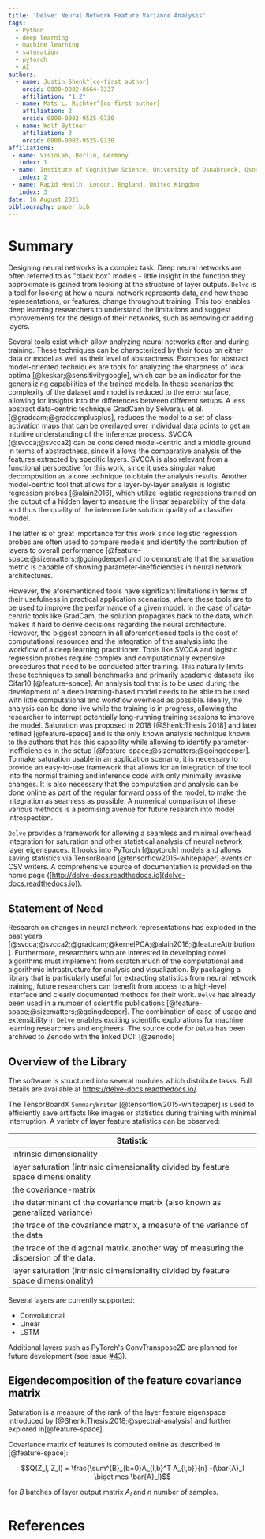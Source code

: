 ```yaml
---
title: 'Delve: Neural Network Feature Variance Analysis'
tags:
  - Python
  - deep learning
  - machine learning
  - saturation
  - pytorch
  - AI
authors:
  - name: Justin Shenk^[co-first author]
    orcid: 0000-0002-0664-7337
    affiliation: "1,2"
  - name: Mats L. Richter^[co-first author]
    affiliation: 2
    orcid: 0000-0002-9525-9730
  - name: Wolf Byttner
    affiliation: 3
    orcid: 0000-0002-9525-9730
affiliations:
 - name: VisioLab, Berlin, Germany
   index: 1
 - name: Institute of Cognitive Science, University of Osnabrueck, Osnabrueck, Germany
   index: 2
 - name: Rapid Health, London, England, United Kingdom
   index: 3
date: 16 August 2021
bibliography: paper.bib
---
```


# Summary
Designing neural networks is a complex task.
Deep neural networks are often referred to as "black box" models - little insight in the function they approximate is gained from looking at the structure of layer outputs.
``Delve`` is a tool for looking at how a neural network represents data, and how these representations, or features, change throughout training.
This tool enables deep learning researchers to understand the limitations and suggest improvements for the design of their networks, such as removing or adding layers.

Several tools exist which allow analyzing neural networks after and during training.
These techniques can be characterized by their focus on either data or model as well as their level of abstractness.
Examples for abstract model-oriented techniques are tools for analyzing the sharpness of local optima [@keskar;@sensitivitygoogle], which can be an indicator for the generalizing capabilities of the trained models.
In these scenarios the complexity of the dataset and model is reduced to the error surface, allowing for insights into the differences between different setups.
A less abstract data-centric technique GradCam by Selvaraju et al. [@gradcam;@gradcamplusplus], reduces the model to a set of class-activation maps that can be overlayed over individual data points to get an intuitive understanding of the inference process.
SVCCA [@svcca;@svcca2] can be considered model-centric and a middle ground in terms of abstractness, since it allows the comparative analysis of the features extracted by specific layers.
SVCCA is also relevant from a functional perspective for this work, since it uses singular value decomposition as a core technique to obtain the analysis results.
Another model-centric tool that allows for a layer-by-layer analysis is logistic regression probes [@alain2016], which utilize logistic regressions trained on the output of a hidden layer to measure the linear separability of the data and thus the quality of the intermediate solution quality of a classifier model.

The latter is of great importance for this work since logistic regression probes are often used to compare models and identify the contribution of layers to overall performance [@feature-space;@sizematters;@goingdeeper] and to demonstrate that the saturation metric is capable of showing parameter-inefficiencies in neural network architectures.

However, the aforementioned tools have significant limitations in terms of their usefulness in practical application scenarios, where these tools are to be used to improve the performance of a given model.
In the case of data-centric tools like GradCam, the solution propagates back to the data, which makes it hard to derive decisions regarding the neural architecture.
However, the biggest concern in all aforementioned tools is the cost of computational resources and the integration of the analysis into the workflow of a deep learning practitioner.
Tools like SVCCA and logistic regression probes require complex and computationally expensive procedures that need to be conducted after training.
This naturally limits these techniques to small benchmarks and primarily academic datasets like Cifar10 [@feature-space].
An analysis tool that is to be used during the development of a deep learning-based model needs to be able to be used with little computational and workflow overhead as possible.
Ideally, the analysis can be done live while the training is in progress, allowing the researcher to interrupt potentially long-running training sessions to improve the model.
Saturation was proposed in 2018 [@Shenk:Thesis:2018] and later refined [@feature-space] and is the only known analysis technique known to the authors that has this capability while allowing to identify parameter-inefficiencies in the setup [@feature-space;@sizematters;@goingdeeper].
To make saturation usable in an application scenario, it is necessary to provide an easy-to-use framework that allows for an integration of the tool into the normal training and inference code with only minimally invasive changes.
It is also necessary that the computation and analysis can be done online as part of the regular forward pass of the model, to make the integration as seamless as possible.
A numerical comparison of these various methods is a promising avenue for future research into model introspection.

``Delve`` provides a framework for allowing a seamless and minimal overhead integration for saturation and
other statistical analysis of neural network layer eigenspaces.
It hooks into PyTorch [@pytorch] models and allows saving statistics via TensorBoard [@tensorflow2015-whitepaper] events or CSV writers.
A comprehensive source of documentation is provided on the home page
([http://delve-docs.readthedocs.io](delve-docs.readthedocs.io)).


## Statement of Need
Research on changes in neural network representations has exploded in the past years [@svcca;@svcca2;@gradcam;@kernelPCA;@alain2016;@featureAttribution].
Furthermore, researchers who are interested in developing novel algorithms must implement from scratch much of the computational and algorithmic infrastructure for analysis and visualization.
By packaging a library that is particularly useful for extracting statistics from neural network training, future researchers can benefit from access to a high-level interface and clearly documented methods for their work.
``Delve`` has already been used in a number of scientific publications [@feature-space;@sizematters;@goingdeeper].
The combination of ease of usage and extensibility in ``Delve`` enables exciting scientific explorations for machine learning researchers and engineers.
The source code for ``Delve`` has been archived to Zenodo with the linked DOI: [@zenodo]

## Overview of the Library
The software is structured into several modules which distribute tasks. Full details are available at <https://delve-docs.readthedocs.io/>.

The TensorBoardX `SummaryWriter` [@tensorflow2015-whitepaper] is used to efficiently save artifacts like images or statistics during training with minimal interruption.
A variety of layer feature statistics can be observed:

| Statistic |
|----------------------------------------------------------------------------------|
| intrinsic dimensionality                                                               |
| layer saturation (intrinsic dimensionality divided by feature space dimensionality      |
| the covariance-matrix                    |
| the determinant of the covariance matrix (also known as generalized variance)          |
| the trace of the covariance matrix, a measure of the variance of the data                  |
| the trace of the diagonal matrix, another way of measuring the dispersion of the data. |
| layer saturation (intrinsic dimensionality divided by feature space dimensionality)    |


Several layers are currently supported:

* Convolutional
* Linear
* LSTM

Additional layers such as PyTorch's ConvTranspose2D are planned for future development (see issue [#43](https://github.com/delve-team/delve/issues/43)).

## Eigendecomposition of the feature covariance matrix

Saturation is a measure of the rank of the layer feature eigenspace introduced by [@Shenk:Thesis:2018;@spectral-analysis] and further explored in[@feature-space].

Covariance matrix of features is computed online as described in [@feature-space]:

$$Q(Z_l, Z_l) = \frac{\sum^{B}_{b=0}A_{l,b}^T A_{l,b}}{n} -(\bar{A}_l \bigotimes \bar{A}_l)$$

for $B$ batches of layer output matrix $A_l$ and $n$ number of samples.

# References
